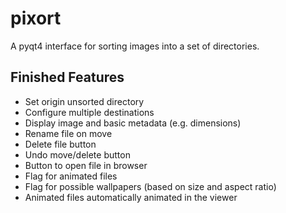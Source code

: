 pixort
======

A pyqt4 interface for sorting images into a set of directories.

Finished Features
-----------------
* Set origin unsorted directory
* Configure multiple destinations
* Display image and basic metadata (e.g. dimensions)
* Rename file on move
* Delete file button
* Undo move/delete button
* Button to open file in browser
* Flag for animated files
* Flag for possible wallpapers (based on size and aspect ratio)
* Animated files automatically animated in the viewer

